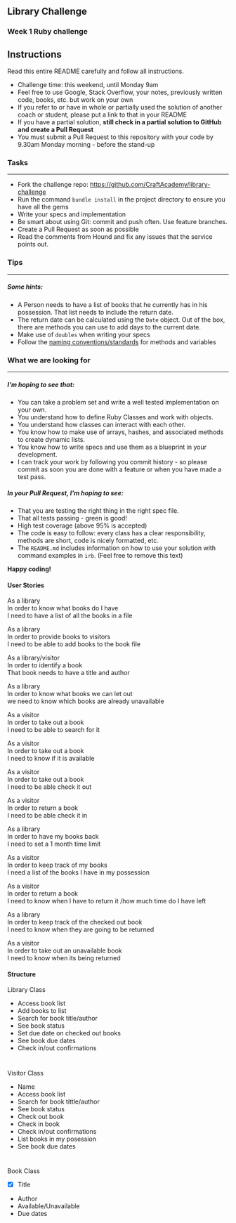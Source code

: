## Library Challenge
### Week 1 Ruby challenge

Instructions
-------
Read this entire README carefully and follow all instructions.

* Challenge time: this weekend, until Monday 9am
* Feel free to use Google, Stack Overflow, your notes, previously written code, books, etc. but work on your own
* If you refer to or have in whole or partially used the solution of another coach or student, please put a link to that in your README
* If you have a partial solution, **still check in a partial solution to GitHub and create a Pull Request**
* You must submit a Pull Request to this repository with your code by 9.30am Monday morning - before the stand-up


### Tasks
----

* Fork the challenge repo: https://github.com/CraftAcademy/library-challenge
* Run the command `bundle install` in the project directory to ensure you have all the gems
* Write your specs and implementation
* Be smart about using Git: commit and push often. Use feature branches.
* Create a Pull Request as soon as possible
* Read the comments from Hound and fix any issues that the service points out.

### Tips
----

##### Some hints:
  * A Person needs to have a list of books that he currently has in his possession. That list needs to include the return date.
  * The return date can be calculated using the `Date` object. Out of the box, there are methods you can use to add days to the current date.
  * Make use of `doubles` when writing your specs
  * Follow the [naming conventions/standards](https://craftacademy.gitbooks.io/coding-as-a-craft/content/extras/naming_standards.html) for methods and variables

### What we are looking for
----
##### I'm hoping to see that:
* You can take a problem set and write a well tested implementation on your own.
* You understand how to define Ruby Classes and work with objects.
* You understand how classes can interact with each other.
* You know how to make use of arrays, hashes, and associated methods to create dynamic lists.
* You know how to write specs and use them as a blueprint in your development.
* I can track your work by following you commit history - so please commit as soon you are done with a feature or when you have made a test pass.

##### In your Pull Request, I'm hoping to see:
* That you are testing the right thing in the right spec file.
* That all tests passing - green is good!
* High test coverage (above 95% is accepted)
* The code is easy to follow: every class has a clear responsibility, methods are short, code is nicely formatted, etc.
* The `README.md` includes information on how to use your solution with command examples in `irb`. (Feel free to remove this text)


**Happy coding!**

#### User Stories

As a library</br>
In order to know what books do I have</br>
I need to have a list of all the books in a file

As a library</br>
In order to provide books to visitors</br>
I need to be able to add books to the book file

As a library/visitor</br>
In order to identify a book</br>
That book needs to have a title and author

As a library</br>
In order to know what books we can let out</br>
we need to know which books are already unavailable 

As a visitor</br>
In order to take out a book</br>
I need to be able to search for it

As a visitor</br>
In order to take out a book</br>
I need to know if it is available

As a visitor</br>
In order to take out a book</br>
I need to be able check it out

As a visitor</br>
In order to return a book</br>
I need to be able check it in

As a library</br>
In order to have my books back</br>
I need to set a 1 month time limit

As a visitor</br>
In order to keep track of my books</br>
I need a list of the books I have in my possession

As a visitor</br>
In order to return a book</br>
I need to know when I have to return it
/how much time do I have left

As a library</br>
In order to keep track of the checked out book</br>
I need to know when they are going to be returned

As a visitor</br>
In order to take out an unavailable book</br>
I need to know when its being returned

#### Structure

Library Class

- Access book list
- Add books to list
- Search for book title/author
- See book status
- Set due date on checked out books
- See book due dates
- Check in/out confirmations

#

Visitor Class

- Name
- Access book list
- Search for book tittle/author
- See book status
- Check out book
- Check in book
- Check in/out confirmations
- List books in my posession
- See book due dates


# 
 Book Class

- [x] Title
- Author
- Available/Unavailable
- Due dates

#